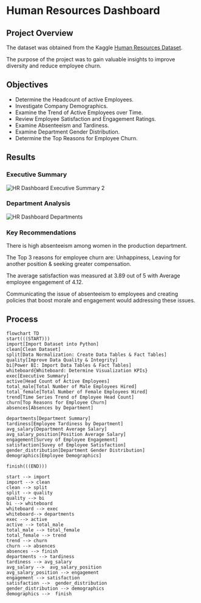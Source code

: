 # Human Resources Dashboard

## Project Overview
The dataset was obtained from the Kaggle [Human Resources Dataset](https://www.kaggle.com/datasets/rhuebner/human-resources-data-set).

The purpose of the project was to gain valuable insights to improve diversity and reduce employee churn.  

## Objectives
- Determine the Headcount of active Employees.
- Investigate Company Demographics.
- Examine the Trend of Active Employees over Time.
- Review Employee Satisfaction and Engagement Ratings.
- Examine Absenteeism and Tardiness.
- Examine Department Gender Distribution.
- Determine the Top Reasons for Employee Churn.

## Results
### Executive Summary
![HR Dashboard Executive Summary 2](https://github.com/frantzalexander/Dashboard-HR/assets/128331579/7322d384-03c3-4b3b-8f74-9ec07f101377)



### Department Analysis
![HR Dashboard Departments](https://github.com/frantzalexander/Dashboard-HR/assets/128331579/29e2aaf4-eec3-448f-a6a7-1fe3f8679c7c)




### Key Recommendations
There is high absenteeism among women in the production department. 

The Top 3 reasons for employee churn are: Unhappiness, Leaving for another position & seeking greater compensation. 

The average satisfaction was measured at 3.89 out of 5 with Average employee engagement of 4.12. 

Communicating the issue of absenteeism to employees and creating policies that boost morale and engagement would addressing these issues. 




## Process

```mermaid
flowchart TD
start(((START)))
import[Import Dataset into Python]
clean[Clean Dataset]
split[Data Normalization: Create Data Tables & Fact Tables]
quality[Improve Data Quality & Integrity]
bi[Power BI: Import Data Tables & Fact Tables]
whiteboard{Whiteboard: Determine Visualization KPIs}
exec[Executive Summary]
active[Head Count of Active Employees]
total_male[Total Number of Male Employees Hired]
total_female[Total Number of Female Employees Hired]
trend[Time Series Trend of Employee Head Count]
churn[Top Reasons for Employee Churn]
absences[Absences by Department]

departments[Department Summary]
tardiness[Employee Tardiness by Department]
avg_salary[Department Average Salary]
avg_salary_position[Position Average Salary]
engagement[Survey of Employee Engagement]
satisfaction[Suvey of Employee Satisfaction]
gender_distribution[Department Gender Distribution]
demographics[Employee Demographics]

finish(((END)))

start --> import
import --> clean
clean --> split
split --> quality
quality --> bi
bi --> whiteboard
whiteboard --> exec
whiteboard--> departments
exec --> active
active --> total_male
total_male --> total_female
total_female --> trend
trend --> churn
churn --> absences
absences --> finish
departments --> tardiness
tardiness --> avg_salary
avg_salary -->  avg_salary_position
avg_salary_position --> engagement
engagement --> satisfaction
satisfaction -->  gender_distribution
gender_distribution --> demographics
demographics -->  finish


